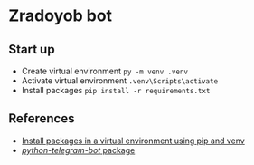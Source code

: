 # Zradoyob bot

## Start up

- Create virtual environment `py -m venv .venv`
- Activate virtual environment `.venv\Scripts\activate`
- Install packages `pip install -r requirements.txt`

## References

- [Install packages in a virtual environment using pip and venv](https://packaging.python.org/en/latest/guides/installing-using-pip-and-virtual-environments/)
- [_python-telegram-bot_ package](https://github.com/python-telegram-bot/python-telegram-bot)
